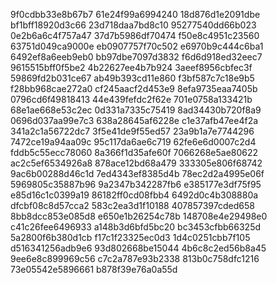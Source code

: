9f0cdbb33e8b67b7
61e24f99a6994240
18d876d1e2091dbe
bf1bff18920d3c66
23d718daa7bd8c10
95277540dd66b023
0e2b6a6c4f757a47
37d7b5986df70474
f50e8c4951c23560
63751d049ca9000e
eb0907757f70c502
e6970b9c444c6ba1
6492ef8a6eeb9eb0
bb97dbe7097d3832
f6d6d918ed32eec7
9615515bff0f5be2
4b22627ee4b7b924
3aeef8956cbfec3f
59869fd2b031ce67
ab49b393cd11e860
f3bf587c7c18e9b5
f28bb968cae272a0
cf245aacf2d453e9
8efa9735eaa7405b
0796cd6f49818413
44e439fefdc2f62e
701e0758a133421b
68e1ae668e53c2ec
0d331a7335c75419
8ad34430b720f8a9
0696d037aa99e7c3
638a28645af6228e
c1e37afb47ee4f2a
341a2c1a56722dc7
3f5e41de9f55ed57
23a9b1a7e7744296
7472ce19a94aa09c
95c117da6ae6c719
62fe6e6d0007c2d4
fddb5c55ecc78060
8a366f1d35afe60f
7066268e5ae80622
ac2c5ef6534926a8
878ace12bd68a479
333305e806f68742
9ac6b00288d46c1d
7ed4343ef8385d4b
78ec2d2a4995e06f
5969805c35887b96
9a2347b342287fb6
e385177e3df75f95
e85d16c1c0399a19
86182ff0cd08fbb4
6492d0c4b308880a
dfcbf08c8d57cca2
583c2ea3d1f10188
407857397cded658
8bb8dcc853e085d8
e650e1b26254c78b
148708e4e29498e0
c41c26fee6496933
a148b3d6bfd5bc20
bc3453cfbb66325d
5a2800f6b380d1cb
f17c1f23325ec0d3
1d4c0251cbb7f105
d516341256adb9e6
93d802668be15044
4b6c8c2ed56b8a45
9ee6e8c899969c56
c7c2a787e93b2338
813b0c758dfc1216
73e05542e5896661
b878f39e76a0a55d
